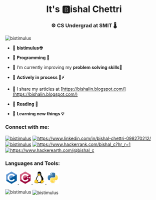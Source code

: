 <h1 align="center">It's 🅱ishal Chettri</h1>
<h3 align="center">⚙ CS Undergrad at SMIT 🌡</h3>

<p align="left"> <img src="https://komarev.com/ghpvc/?username=bistimulus&label=Profile%20views&color=0e75b6&style=flat" alt="bistimulus" /> </p>

- 🔶 **bistimulus☢**

- 🔸 **Programming 🔋**

- 🌱 I’m currently improving my **problem solving skills🎳**

- 🔸 **Actively in process 🚦⚡**

- 📝 I share my articles at [https://bishalin.blogspot.com/](https://bishalin.blogspot.com/)

- 🔸 **Reading 🏮**

- 🔸 **Learning new things 💡**

<h3 align="left">Connect with me:</h3>
<p align="left">
<a href="https://twitter.com/bistimulus" target="blank"><img align="center" src="https://raw.githubusercontent.com/rahuldkjain/github-profile-readme-generator/master/src/images/icons/Social/twitter.svg" alt="bistimulus" height="30" width="40" /></a>
<a href="https://linkedin.com/in/https://www.linkedin.com/in/bishal-chettri-098270212/" target="blank"><img align="center" src="https://raw.githubusercontent.com/rahuldkjain/github-profile-readme-generator/master/src/images/icons/Social/linked-in-alt.svg" alt="https://www.linkedin.com/in/bishal-chettri-098270212/" height="30" width="40" /></a>
<a href="https://instagram.com/bistimulus" target="blank"><img align="center" src="https://raw.githubusercontent.com/rahuldkjain/github-profile-readme-generator/master/src/images/icons/Social/instagram.svg" alt="bistimulus" height="30" width="40" /></a>
<a href="https://www.hackerrank.com/https://www.hackerrank.com/bishal_c?hr_r=1" target="blank"><img align="center" src="https://raw.githubusercontent.com/rahuldkjain/github-profile-readme-generator/master/src/images/icons/Social/hackerrank.svg" alt="https://www.hackerrank.com/bishal_c?hr_r=1" height="30" width="40" /></a>
<a href="https://www.hackerearth.com/https://www.hackerearth.com/@bishal_c" target="blank"><img align="center" src="https://raw.githubusercontent.com/rahuldkjain/github-profile-readme-generator/master/src/images/icons/Social/hackerearth.svg" alt="https://www.hackerearth.com/@bishal_c" height="30" width="40" /></a>
</p>

<h3 align="left">Languages and Tools:</h3>
<p align="left"> <a href="https://www.cprogramming.com/" target="_blank"> <img src="https://raw.githubusercontent.com/devicons/devicon/master/icons/c/c-original.svg" alt="c" width="40" height="40"/> </a> <a href="https://www.w3schools.com/cpp/" target="_blank"> <img src="https://raw.githubusercontent.com/devicons/devicon/master/icons/cplusplus/cplusplus-original.svg" alt="cplusplus" width="40" height="40"/> </a> <a href="https://www.linux.org/" target="_blank"> <img src="https://raw.githubusercontent.com/devicons/devicon/master/icons/linux/linux-original.svg" alt="linux" width="40" height="40"/> </a> <a href="https://www.python.org" target="_blank"> <img src="https://raw.githubusercontent.com/devicons/devicon/master/icons/python/python-original.svg" alt="python" width="40" height="40"/> </a> </p>

<p><img align="left" src="https://github-readme-stats.vercel.app/api/top-langs?username=bistimulus&show_icons=true&locale=en&layout=compact" alt="bistimulus" /></p>

<p>&nbsp;<img align="center" src="https://github-readme-stats.vercel.app/api?username=bistimulus&show_icons=true&locale=en" alt="bistimulus" /></p>
